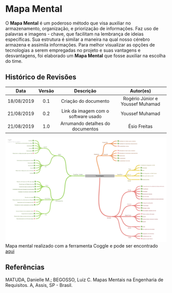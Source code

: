 # Mapa Mental

O **Mapa Mental** é um poderoso método que visa auxiliar no armazenamento, organização, e priorização de informações. Faz uso de palavras e imagens - chave, que facilitam na lembrança de ideias específicas. Sua estrutura é similar a maneira na qual nosso cérebro armazena e assimila informações. Para melhor visualizar as opções de tecnologias a serem empregadas no projeto e suas vantagens e desvantagens, foi elaborado um **Mapa Mental** que fosse auxiliar na escolha do time.

## Histórico de Revisões

|   Data   |  Versão  |        Descrição       |          Autor(es)          |
|:--------:|:--------:|:----------------------:|:---------------------------:|
|18/08/2019|   0.1    |  Criação do documento |  Rogério Júnior e Youssef Muhamad |
|21/08/2019|   0.2    | Link da imagem com o software usado  |  Youssef Muhamad |
|21/08/2019|   1.0    |  Arrumando detalhes do documentos |  Ésio Freitas |

[<img src="../../../assets/MM_Tecnologias_V1.png">](https://coggle.it/diagram/XVmBLRWw0DJ-JnGy/t/tecnologias)
Mapa mental realizado com a ferramenta Coggle e pode ser encontrado [aqui](https://drive.google.com/open?id=1dyNosB2fu78sD60NqvaN29aFuhgtPUJ6)


## Referências
MATUDA, Danielle M.; BEGOSSO, Luiz C. Mapas Mentais na Engenharia de Requisitos. A, Assis, SP - Brasil.
